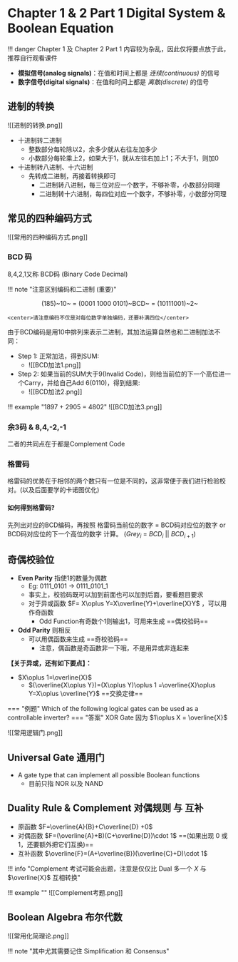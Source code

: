 # Chapter 1 & 2 Part 1 Digital System & Boolean Equation

!!! danger
	Chapter 1 及 Chapter 2 Part 1 内容较为杂乱，因此仅将要点放于此，推荐自行观看课件

- **模拟信号(analog signals)**：在值和时间上都是 _连续(continuous)_ 的信号
- **数字信号(digital signals)**：在值和时间上都是 _离散(discrete)_ 的信号

## 进制的转换
![[进制的转换.png]]

- 十进制转二进制
	- 整数部分每轮除以2，余多少就从右往左加多少
	- 小数部分每轮乘上2，如果大于1，就从左往右加上1；不大于1，则加0
- 十进制转八进制、十六进制
	- 先转成二进制，再接着转换即可
		- 二进制转八进制，每三位对应一个数字，不够补零，小数部分同理
		- 二进制转十六进制，每四位对应一个数字，不够补零，小数部分同理


## 常见的四种编码方式

![[常用的四种编码方式.png]]

### BCD 码
8,4,2,1又称 BCD码 (Binary Code Decimal)

!!! note "注意区别编码和二进制 (重要)"
	<center>(185)~10~ = (0001 1000 0101)~BCD~ = (10111001)~2~</center>
	
	<center>请注意编码不仅是对每位数字单独编码，还要补满四位</center>

由于BCD编码是用10中排列来表示二进制，其加法运算自然也和二进制加法不同：

- Step 1: 正常加法，得到SUM:
	- ![[BCD加法1.png]]
- Step 2: 如果当前的SUM大于9(Invalid Code)，则给当前位的下一个高位进一个Carry，并给自己Add 6(0110)，得到结果:
	- ![[BCD加法2.png]]

!!! example "1897 + 2905 = 4802"
	![[BCD加法3.png]]

### 余3码 & 8,4,-2,-1

二者的共同点在于都是Complement Code

### 格雷码

格雷码的优势在于相邻的两个数只有一位是不同的，这非常便于我们进行检验校对。(以及后面要学的卡诺图优化)

#### 如何得到格雷码?

先列出对应的BCD编码，再按照 格雷码当前位的数字 = BCD码对应位的数字 or BCD码对应位的下一个高位的数字 计算。 ($Grey_i\ =\ BCD_i\  ||\  BCD_{i+1}$)

## 奇偶校验位

- **Even Parity** 指使1的数量为偶数
	- Eg: 0111_0101 -> 0111_0101_1
	- 事实上，校验码既可以加到前面也可以加到后面，要看题目要求
	- 对于异或函数 $F= X\oplus Y=X\overline{Y}+\overline{X}Y$ ，可以用作奇函数
		- Odd Function有奇数个1则输出1，可用来生成 ==偶校验码== 
- **Odd Parity** 则相反
	- 可以用偶函数来生成 ==奇校验码==
		- 注意，偶函数是奇函数非一下哦，不是用异或非连起来

**【关于异或，还有如下要点】：**

-  $X\oplus 1=\overline{X}$
	- $(\overline{X\oplus Y})=(X\oplus Y)\oplus 1 =\overline{X}\oplus Y=X\oplus \overline{Y}$  ==交换定律==

=== "例题"
	Which of the following logical gates can be used as a controllable inverter?
=== "答案"
	XOR Gate 因为 $1\oplus X = \overline{X}$


![[常用逻辑门.png]]

## Universal Gate 通用门

- A gate type that can implement all possible Boolean functions
	- 目前只指 NOR 以及 NAND

## Duality Rule & Complement 对偶规则 与 互补

- 原函数 $F=\overline{A}{B}+C\overline{D} +0$
- 对偶函数 $F=(\overline{A}+B)(C+\overline{D})\cdot 1$  ==(如果出现 0 或 1，还要额外把它们互换)==
- 互补函数 $\overline{F}=(A+\overline{B})(\overline{C}+D)\cdot 1$

!!! info "Complement 考试可能会出题，注意是仅仅比 Dual 多一个 $X$ 与 $\overline{X}$ 互相转换"

!!! example ""
	![[Complement考题.png]]

## Boolean Algebra 布尔代数
![[常用化简理论.png]]

!!! note "其中尤其需要记住 Simplification 和 Consensus"
